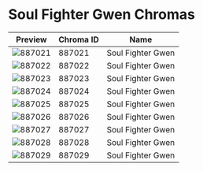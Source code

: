 # Soul Fighter Gwen Chromas



| Preview | Chroma ID | Name |
|---------|-----------|------|
| ![887021](https://raw.communitydragon.org/latest/plugins/rcp-be-lol-game-data/global/default/v1/champion-chroma-images/887/887021.png) | 887021 | Soul Fighter Gwen |
| ![887022](https://raw.communitydragon.org/latest/plugins/rcp-be-lol-game-data/global/default/v1/champion-chroma-images/887/887022.png) | 887022 | Soul Fighter Gwen |
| ![887023](https://raw.communitydragon.org/latest/plugins/rcp-be-lol-game-data/global/default/v1/champion-chroma-images/887/887023.png) | 887023 | Soul Fighter Gwen |
| ![887024](https://raw.communitydragon.org/latest/plugins/rcp-be-lol-game-data/global/default/v1/champion-chroma-images/887/887024.png) | 887024 | Soul Fighter Gwen |
| ![887025](https://raw.communitydragon.org/latest/plugins/rcp-be-lol-game-data/global/default/v1/champion-chroma-images/887/887025.png) | 887025 | Soul Fighter Gwen |
| ![887026](https://raw.communitydragon.org/latest/plugins/rcp-be-lol-game-data/global/default/v1/champion-chroma-images/887/887026.png) | 887026 | Soul Fighter Gwen |
| ![887027](https://raw.communitydragon.org/latest/plugins/rcp-be-lol-game-data/global/default/v1/champion-chroma-images/887/887027.png) | 887027 | Soul Fighter Gwen |
| ![887028](https://raw.communitydragon.org/latest/plugins/rcp-be-lol-game-data/global/default/v1/champion-chroma-images/887/887028.png) | 887028 | Soul Fighter Gwen |
| ![887029](https://raw.communitydragon.org/latest/plugins/rcp-be-lol-game-data/global/default/v1/champion-chroma-images/887/887029.png) | 887029 | Soul Fighter Gwen |